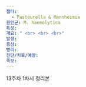 ```yaml
---
챕터:
  - Pasteurella & Mannheimia
원인균: M. haemolytica
특성: 
개요: " <br> <br> <br>"
발생: 
증상: 
병리: 
진단/치료/예방: 
족보: 
---
```

13주차 1차시 정리본
